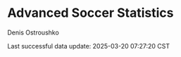 # Advanced Soccer Statistics
Denis Ostroushko

<!-- gfm -->

Last successful data update: 2025-03-20 07:27:20 CST
